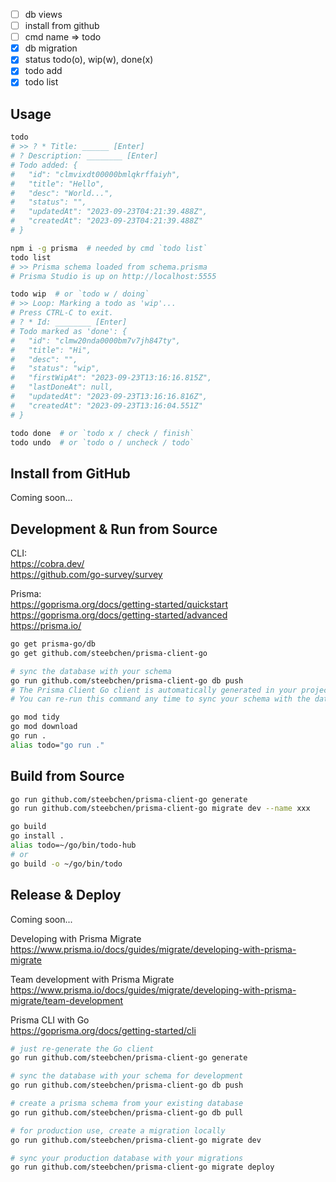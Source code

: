 - [ ] db views
- [ ] install from github
- [ ] cmd name => todo
- [x] db migration
- [x] status todo(o), wip(w), done(x)
- [x] todo add
- [x] todo list

## Usage

```sh
todo
# >> ? * Title: ______ [Enter]
# ? Description: ________ [Enter]
# Todo added: {
#   "id": "clmvixdt00000bmlqkrffaiyh",
#   "title": "Hello",
#   "desc": "World...",
#   "status": "",
#   "updatedAt": "2023-09-23T04:21:39.488Z",
#   "createdAt": "2023-09-23T04:21:39.488Z"
# }

npm i -g prisma  # needed by cmd `todo list`
todo list
# >> Prisma schema loaded from schema.prisma
# Prisma Studio is up on http://localhost:5555

todo wip  # or `todo w / doing`
# >> Loop: Marking a todo as 'wip'...
# Press CTRL-C to exit.
# ? * Id: ________ [Enter]
# Todo marked as 'done': {
#   "id": "clmw20nda0000bm7v7jh847ty",
#   "title": "Hi",
#   "desc": "",
#   "status": "wip",
#   "firstWipAt": "2023-09-23T13:16:16.815Z",
#   "lastDoneAt": null,
#   "updatedAt": "2023-09-23T13:16:16.816Z",
#   "createdAt": "2023-09-23T13:16:04.551Z"
# }

todo done  # or `todo x / check / finish`
todo undo  # or `todo o / uncheck / todo`
```

## Install from GitHub

Coming soon...

## Development & Run from Source

CLI:<br>
<https://cobra.dev/><br>
<https://github.com/go-survey/survey>

Prisma:<br>
<https://goprisma.org/docs/getting-started/quickstart><br>
<https://goprisma.org/docs/getting-started/advanced><br>
<https://prisma.io/>

```sh
go get prisma-go/db
go get github.com/steebchen/prisma-client-go

# sync the database with your schema
go run github.com/steebchen/prisma-client-go db push
# The Prisma Client Go client is automatically generated in your project.
# You can re-run this command any time to sync your schema with the database.

go mod tidy
go mod download
go run .
alias todo="go run ."
```

## Build from Source

```sh
go run github.com/steebchen/prisma-client-go generate
go run github.com/steebchen/prisma-client-go migrate dev --name xxx

go build
go install .
alias todo=~/go/bin/todo-hub
# or
go build -o ~/go/bin/todo
```

## Release & Deploy

Coming soon...

Developing with Prisma Migrate<br>
https://www.prisma.io/docs/guides/migrate/developing-with-prisma-migrate

Team development with Prisma Migrate<br>
https://www.prisma.io/docs/guides/migrate/developing-with-prisma-migrate/team-development

Prisma CLI with Go<br>
https://goprisma.org/docs/getting-started/cli

```sh
# just re-generate the Go client
go run github.com/steebchen/prisma-client-go generate

# sync the database with your schema for development
go run github.com/steebchen/prisma-client-go db push

# create a prisma schema from your existing database
go run github.com/steebchen/prisma-client-go db pull

# for production use, create a migration locally
go run github.com/steebchen/prisma-client-go migrate dev

# sync your production database with your migrations
go run github.com/steebchen/prisma-client-go migrate deploy
```
